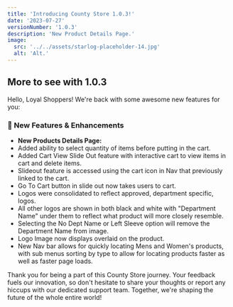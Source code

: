 ```yaml
---
title: 'Introducing County Store 1.0.3!'
date: '2023-07-27'
versionNumber: '1.0.3'
description: 'New Product Details Page.'
image:
  src: '../../assets/starlog-placeholder-14.jpg'
  alt: 'Alt.'
---
```


## More to see with 1.0.3

<!-- ![Nebulous 1.4 Release](../../assets/starlog-placeholder-14.jpg) -->

Hello, Loyal Shoppers! We're back with some awesome new features for you:

### 🍿 New Features & Enhancements

- **New Products Details Page:**
- Added ability to select quantity of items before putting in the cart.
- Added Cart View Slide Out feature with interactive cart to view items in cart and delete items.
- Slideout feature is accessed using the cart icon in Nav that previously linked to the cart.
- Go To Cart button in slide out now takes users to cart.
- Logos were consolidated to reflect approved, department specific, logos.
- All other logos are shown in both black and white with "Department Name" under them to reflect what product will more closely resemble.
- Selecting the No Dept Name or Left Sleeve option will remove the Department Name from image.
- Logo Image now displays overlaid on the product.
- New Nav bar allows for quickly locating Mens and Women's products, with sub menus sorting by type to allow for locating products faster as well as faster page loads.

Thank you for being a part of this County Store journey. Your feedback fuels our innovation, so don't hesitate to share your thoughts or report any hiccups with our dedicated support team. Together, we're shaping the future of the whole entire world!
